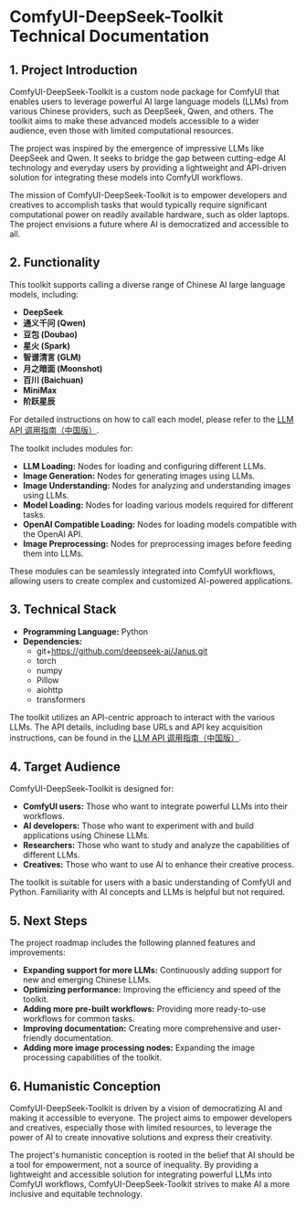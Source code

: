 # ComfyUI-DeepSeek-Toolkit Technical Documentation

## 1. Project Introduction

ComfyUI-DeepSeek-Toolkit is a custom node package for ComfyUI that enables users to leverage powerful AI large language models (LLMs) from various Chinese providers, such as DeepSeek, Qwen, and others. The toolkit aims to make these advanced models accessible to a wider audience, even those with limited computational resources.

The project was inspired by the emergence of impressive LLMs like DeepSeek and Qwen. It seeks to bridge the gap between cutting-edge AI technology and everyday users by providing a lightweight and API-driven solution for integrating these models into ComfyUI workflows.

The mission of ComfyUI-DeepSeek-Toolkit is to empower developers and creatives to accomplish tasks that would typically require significant computational power on readily available hardware, such as older laptops. The project envisions a future where AI is democratized and accessible to all.

## 2. Functionality

This toolkit supports calling a diverse range of Chinese AI large language models, including:

*   **DeepSeek**
*   **通义千问 (Qwen)**
*   **豆包 (Doubao)**
*   **星火 (Spark)**
*   **智谱清言 (GLM)**
*   **月之暗面 (Moonshot)**
*   **百川 (Baichuan)**
*   **MiniMax**
*   **阶跃星辰**

For detailed instructions on how to call each model, please refer to the [LLM API 调用指南（中国版）](https://github.com/HuangYuChuh/ComfyUI-DeepSeek-Toolkit/blob/main/LLM%20API%20%E8%B0%83%E7%94%A8%E6%8C%87%E5%8D%97%EF%BC%88%E4%B8%AD%E5%9B%BD%E7%89%88%EF%BC%89.md).

The toolkit includes modules for:

*   **LLM Loading:** Nodes for loading and configuring different LLMs.
*   **Image Generation:** Nodes for generating images using LLMs.
*   **Image Understanding:** Nodes for analyzing and understanding images using LLMs.
*   **Model Loading:** Nodes for loading various models required for different tasks.
*   **OpenAI Compatible Loading:** Nodes for loading models compatible with the OpenAI API.
*   **Image Preprocessing:** Nodes for preprocessing images before feeding them into LLMs.

These modules can be seamlessly integrated into ComfyUI workflows, allowing users to create complex and customized AI-powered applications.

## 3. Technical Stack

*   **Programming Language:** Python
*   **Dependencies:**
    *   git+https://github.com/deepseek-ai/Janus.git
    *   torch
    *   numpy
    *   Pillow
    *   aiohttp
    *   transformers

The toolkit utilizes an API-centric approach to interact with the various LLMs. The API details, including base URLs and API key acquisition instructions, can be found in the [LLM API 调用指南（中国版）](https://github.com/HuangYuChuh/ComfyUI-DeepSeek-Toolkit/blob/main/LLM%20API%20%E8%B0%83%E7%94%A8%E6%8C%87%E5%8D%97%EF%BC%88%E4%B8%AD%E5%9B%BD%E7%89%88%EF%BC%89.md).

## 4. Target Audience

ComfyUI-DeepSeek-Toolkit is designed for:

*   **ComfyUI users:** Those who want to integrate powerful LLMs into their workflows.
*   **AI developers:** Those who want to experiment with and build applications using Chinese LLMs.
*   **Researchers:** Those who want to study and analyze the capabilities of different LLMs.
*   **Creatives:** Those who want to use AI to enhance their creative process.

The toolkit is suitable for users with a basic understanding of ComfyUI and Python. Familiarity with AI concepts and LLMs is helpful but not required.

## 5. Next Steps

The project roadmap includes the following planned features and improvements:

*   **Expanding support for more LLMs:** Continuously adding support for new and emerging Chinese LLMs.
*   **Optimizing performance:** Improving the efficiency and speed of the toolkit.
*   **Adding more pre-built workflows:** Providing more ready-to-use workflows for common tasks.
*   **Improving documentation:** Creating more comprehensive and user-friendly documentation.
*   **Adding more image processing nodes:** Expanding the image processing capabilities of the toolkit.

## 6. Humanistic Conception

ComfyUI-DeepSeek-Toolkit is driven by a vision of democratizing AI and making it accessible to everyone. The project aims to empower developers and creatives, especially those with limited resources, to leverage the power of AI to create innovative solutions and express their creativity.

The project's humanistic conception is rooted in the belief that AI should be a tool for empowerment, not a source of inequality. By providing a lightweight and accessible solution for integrating powerful LLMs into ComfyUI workflows, ComfyUI-DeepSeek-Toolkit strives to make AI a more inclusive and equitable technology.